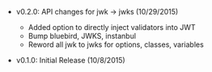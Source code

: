 - v0.2.0: API changes for jwk -> jwks (10/29/2015)
	- Added option to directly inject validators into JWT
	- Bump bluebird, JWKS, instanbul
	- Reword all jwk to jwks for options, classes, variables

- v0.1.0: Initial Release (10/8/2015)
